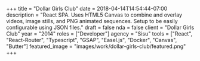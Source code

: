 +++
title = "Dollar Girls Club"
date = 2018-04-14T14:54:44-07:00
description = "React SPA. Uses HTML5 Canvas to combine and overlay videos, image stills, and PNG animated sequences. Setup to be easily configurable using JSON files."
draft = false
nda = false
client = "Dollar Girls Club"
year = "2014"
roles = ["Developer"]
agency = "Sisu"
tools = ["React", "React-Router", "Typescript", "GSAP", "Easel.js", "Docker", "Canvas", "Butter"]
featured_image = "images/work/dollar-girls-club/featured.png"
+++
